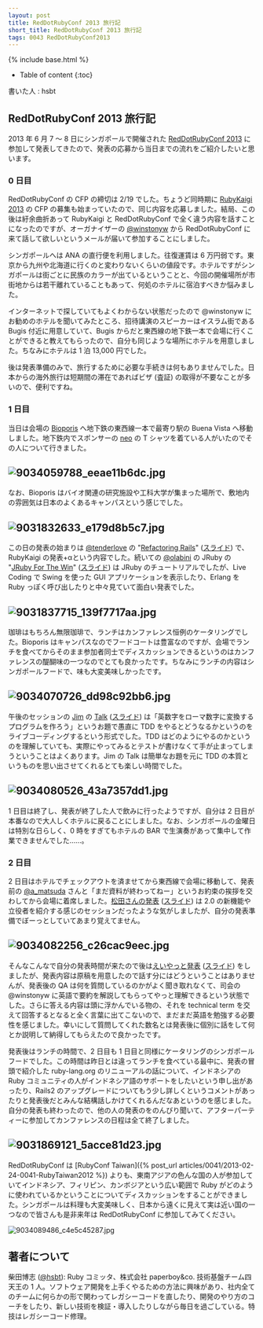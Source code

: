 ```yaml
---
layout: post
title: RedDotRubyConf 2013 旅行記
short_title: RedDotRubyConf 2013 旅行記
tags: 0043 RedDotRubyConf2013
---
```

{% include base.html %}


* Table of content
{:toc}


書いた人 : hsbt

## RedDotRubyConf 2013 旅行記

2013 年 6 月 7 〜 8 日にシンガポールで開催された [RedDotRubyConf 2013](http://www.reddotrubyconf.com/) に参加して発表してきたので、発表の応募から当日までの流れをご紹介したいと思います。

### 0 日目

RedDotRubyConf の CFP の締切は 2/19 でした。ちょうど同時期に [RubyKaigi 2013](http://rubykaigi.org/2013) の CFP の募集も始まっていたので、同じ内容を応募しました。結局、この後は紆余曲折あって RubyKaigi と RedDotRubyConf で全く違う内容を話すことになったのですが、オーガナイザーの [@winstonyw](https://twitter.com/winstonyw) から RedDotRubyConf に来て話して欲しいというメールが届いて参加することにしました。

シンガポールへは ANA の直行便を利用しました。往復運賃は 6 万円弱です。東京から九州や北海道に行くのと変わりないくらいの値段です。ホテルですがシンガポールは街ごとに民族のカラーが出ているということと、今回の開催場所が市街地からは若干離れていることもあって、何処のホテルに宿泊すべきか悩みました。

インターネットで探していてもよくわからない状態だったので @winstonyw にお勧めのホテルを聞いてみたところ、招待講演のスピーカーはイスラム街である Bugis 付近に用意していて、Bugis からだと東西線の地下鉄一本で会場に行くことができると教えてもらったので、自分も同じような場所にホテルを用意しました。ちなみにホテルは 1 泊 13,000 円でした。

後は発表準備のみで、旅行するために必要な手続きは何もありませんでした。日本からの海外旅行は短期間の滞在であればビザ (査証) の取得が不要なことが多いので、便利ですね。

### 1 日目

当日は会場の [Bioporis](http://www.bii.a-star.edu.sg/) へ地下鉄の東西線一本で最寄り駅の Buena Vista へ移動しました。地下鉄内でスポンサーの [neo](http://www.neo.com/) の T シャツを着ている人がいたのでその人について行きました。

![9034059788_eeae11b6dc.jpg](http://farm8.staticflickr.com/7371/9034059788_eeae11b6dc.jpg)
----
なお、Bioporis はバイオ関連の研究施設や工科大学が集まった場所で、敷地内の雰囲気は日本のよくあるキャンパスという感じでした。

![9031832633_e179d8b5c7.jpg](http://farm3.staticflickr.com/2878/9031832633_e179d8b5c7.jpg)
----
この日の発表の始まりは [@tenderlove](https://twitter.com/tenderlove) の "[Refactoring Rails](http://www.reddotrubyconf.com/schedule#tenderlove)" ([スライド](https://speakerdeck.com/tenderlove/reddotrubyconf)) で、RubyKaigi の発表+αという内容でした。続いての [@olabini](http://www.reddotrubyconf.com/schedule#olabini) の JRuby の "[JRuby For The Win](http://www.reddotrubyconf.com/schedule#olabini)" ([スライド](http://winstonyw.com/assets/downloads/JRubyForTheWin.pdf)) は JRuby のチュートリアルでしたが、Live Coding で Swing を使った GUI アプリケーションを表示したり、Erlang を Ruby っぽく呼び出したりと中々見ていて面白い発表でした。

![9031837715_139f7717aa.jpg](http://farm3.staticflickr.com/2824/9031837715_139f7717aa.jpg)
----
珈琲はもちろん無限珈琲で、ランチはカンファレンス恒例のケータリングでした。Bioporis はキャンパスなのでフードコートは豊富なのですが、会場でランチを食べてからそのまま参加者同士でディスカッションできるというのはカンファレンスの醍醐味の一つなのでとても良かったです。ちなみにランチの内容はシンガポールフードで、味も大変美味しかったです。

![9034070726_dd98c92bb6.jpg](http://farm4.staticflickr.com/3687/9034070726_dd98c92bb6.jpg)
----
午後のセッションの [Jim](https://twitter.com/jimweirich) の [Talk](http://www.reddotrubyconf.com/schedule#jimweirich) ([スライド](https://github.com/jimweirich/presentation_kata_and_analysis/blob/master/pdf/KataAndAnalysis.key.pdf)) は「英数字をローマ数字に変換するプログラムを作ろう」というお題で愚直に TDD をやるとどうなるかというのをライブコーディングするという形式でした。TDD はどのようにやるのかというのを理解していても、実際にやってみるとテストが書けなくて手が止まってしまうということはよくあります。Jim の Talk は簡単なお題を元に TDD の本質というものを思い出させてくれるとても楽しい時間でした。

![9034080526_43a7357dd1.jpg](http://farm4.staticflickr.com/3800/9034080526_43a7357dd1.jpg)
----
1 日目は終了し、発表が終了した人で飲みに行ったようですが、自分は 2 日目が本番なので大人しくホテルに戻ることにしました。なお、シンガポールの金曜日は特別な日らしく、0 時をすぎてもホテルの BAR で生演奏があって集中して作業できませんでした……。

### 2 日目

2 日目はホテルでチェックアウトを済ませてから東西線で会場に移動して、発表前の [@a_matsuda](https://twitter.com/a_matsuda) さんと「まだ資料が終わってねー」というお約束の挨拶を交わしてから会場に着席しました。[松田さんの発表](http://www.reddotrubyconf.com/schedule#amatsuda) ([スライド](https://speakerdeck.com/a_matsuda/ruby-2-dot-0-on-rails-in-production)) は 2.0 の新機能や立役者を紹介する感じのセッションだったような気がしましたが、自分の発表準備でぼーっとしていてあまり覚えてません。

![9034082256_c26cac9eec.jpg](http://farm8.staticflickr.com/7312/9034082256_c26cac9eec.jpg)
----
そんなこんなで自分の発表時間が来たので後は[えいやっと発表](http://www.reddotrubyconf.com/schedule#hsbt) ([スライド](https://speakerdeck.com/hsbt/from-legacy-to-edge)) をしましたが、発表内容は原稿を用意したので話す分にはどうということはありませんが、発表後の QA は何を質問しているのかがよく聞き取れなくて、司会の @winstonyw に英語で要約を解説してもらってやっと理解できるという状態でした。さらに答える内容は頭に浮かんでいる物の、それを technical term を交えて回答するとなると全く言葉に出てこないので、まだまだ英語を勉強する必要性を感じました。幸いにして質問してくれた数名とは発表後に個別に話をして何とか説明して納得してもらえたので良かったです。

発表後はランチの時間で、2 日目も 1 日目と同様にケータリングのシンガポールフードでした。この時間は昨日とは違ってランチを食べている最中に、発表の冒頭で紹介した ruby-lang.org のリニューアルの話について、インドネシアの Ruby コミュニティの人がインドネシア語のサポートをしたいという申し出があったり、Rails2 のアップグレードについてもう少し詳しくというコメントがあったりと発表後だとみんな結構話しかけてくれるんだなあというのを感じました。自分の発表も終わったので、他の人の発表のをのんびり聞いて、アフターパーティーに参加してカンファレンスの日程は全て終了しました。

![9031869121_5acce81d23.jpg](http://farm8.staticflickr.com/7391/9031869121_5acce81d23.jpg)
----
RedDotRubyConf は [RubyConf Taiwan]({% post_url articles/0041/2013-02-24-0041-RubyTaiwan2012 %}) よりも、東南アジアの色んな国の人が参加していてインドネシア、フィリピン、カンボジアという広い範囲で Ruby がどのように使われているかということについてディスカッションをすることができました。シンガポールは料理も大変美味しく、日本から遠くに見えて実は近い国の一つなので皆さんも是非来年は RedDotRubyConf に参加してみてください。

![9034089486_c4e5c45287.jpg](http://farm8.staticflickr.com/7413/9034089486_c4e5c45287.jpg)

## 著者について

柴田博志 ([@hsbt](https://twitter.com/hsbt)): Ruby コミッタ、株式会社 paperboy&amp;co. 技術基盤チーム四天王の 1 人。ソフトウェア開発を上手くやるための方法に興味があり、社内全てのチームに何らかの形で関わってレガシーコードを直したり、開発のやり方のコーチをしたり、新しい技術を検証・導入したりしながら毎日を過ごしている。特技はレガシーコード修理。


